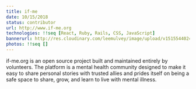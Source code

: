 ```yaml
---
title: if-me
date: 10/15/2018
status: contributor
url: http://www.if-me.org
technologies: !!seq [React, Ruby, Rails, CSS, JavaScript]
bannerurl: http://res.cloudinary.com/leemulvey/image/upload/v1515544024/Portfolio/if-me-banner.png
photos: !!seq []
---
```


if-me.org is an open source project built and maintained entirely by volunteers. The platform is a mental health community designed to make it easy to share personal stories with trusted allies and prides itself on being a safe space to share, grow, and learn to live with mental illness.
